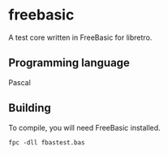 # freebasic
A test core written in FreeBasic for libretro.

## Programming language
Pascal

## Building
To compile, you will need FreeBasic installed.

	fpc -dll fbastest.bas

